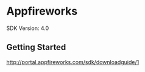 Appfireworks
==================================
SDK Version: 4.0

Getting Started
----------------------------------
http://portal.appfireworks.com/sdk/downloadguide/1